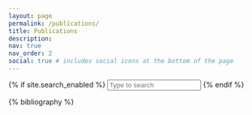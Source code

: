 ```yaml
---
layout: page
permalink: /publications/
title: Publications
description: 
nav: true
nav_order: 2
social: true # includes social icons at the bottom of the page
---
```


<!-- _pages/publications.md -->

{% if site.search_enabled %}
<input type="text" id="bibsearch" spellcheck="false" autocomplete="off" class="search bibsearch-form-input" placeholder="Type to search">
{% endif %}

<div class="publications">

{% bibliography %}

</div>
